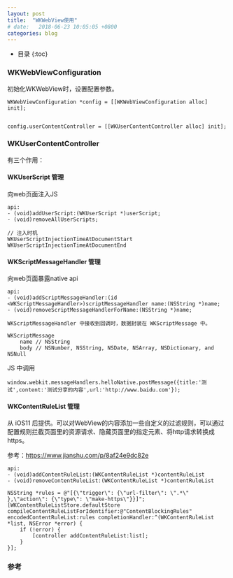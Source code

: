 ```yaml
---
layout: post
title:  "WKWebView使用"
# date:   2018-06-23 10:05:05 +0800
categories: blog
---
```


* 目录
{:toc}

### WKWebViewConfiguration

初始化WKWebView时，设置配置参数。

```
WKWebViewConfiguration *config = [[WKWebViewConfiguration alloc] init];


config.userContentController = [[WKUserContentController alloc] init];
```

### WKUserContentController

有三个作用：
#### WKUserScript 管理

向web页面注入JS

```
api:
- (void)addUserScript:(WKUserScript *)userScript;
- (void)removeAllUserScripts;

// 注入时机
WKUserScriptInjectionTimeAtDocumentStart
WKUserScriptInjectionTimeAtDocumentEnd

```

#### WKScriptMessageHandler 管理

向web页面暴露native api

```
api:
- (void)addScriptMessageHandler:(id <WKScriptMessageHandler>)scriptMessageHandler name:(NSString *)name;
- (void)removeScriptMessageHandlerForName:(NSString *)name;

WKScriptMessageHandler 中接收到回调时，数据封装在 WKScriptMessage 中。

WKScriptMessage
    name // NSString
    body // NSNumber, NSString, NSDate, NSArray, NSDictionary, and NSNull
```

JS 中调用 

```
window.webkit.messageHandlers.helloNative.postMessage({title:'测试',content:'测试分享的内容',url:'http://www.baidu.com'});
```


#### WKContentRuleList 管理
从 iOS11 后提供。可以对WebView的内容添加一些自定义的过滤规则，可以通过配置规则拦截页面里的资源请求、隐藏页面里的指定元素、将http请求转换成https。

参考：https://www.jianshu.com/p/8af24e9dc82e

```
api:
- (void)addContentRuleList:(WKContentRuleList *)contentRuleList
- (void)removeContentRuleList:(WKContentRuleList *)contentRuleList

NSString *rules = @"[{\"trigger\": {\"url-filter\": \".*\" },\"action\": {\"type\": \"make-https\"}}]";
[WKContentRuleListStore.defaultStore compileContentRuleListForIdentifier:@"ContentBlockingRules" encodedContentRuleList:rules completionHandler:^(WKContentRuleList *list, NSError *error) {
    if (!error) {
        [controller addContentRuleList:list];
    }
}];

```





### 参考
